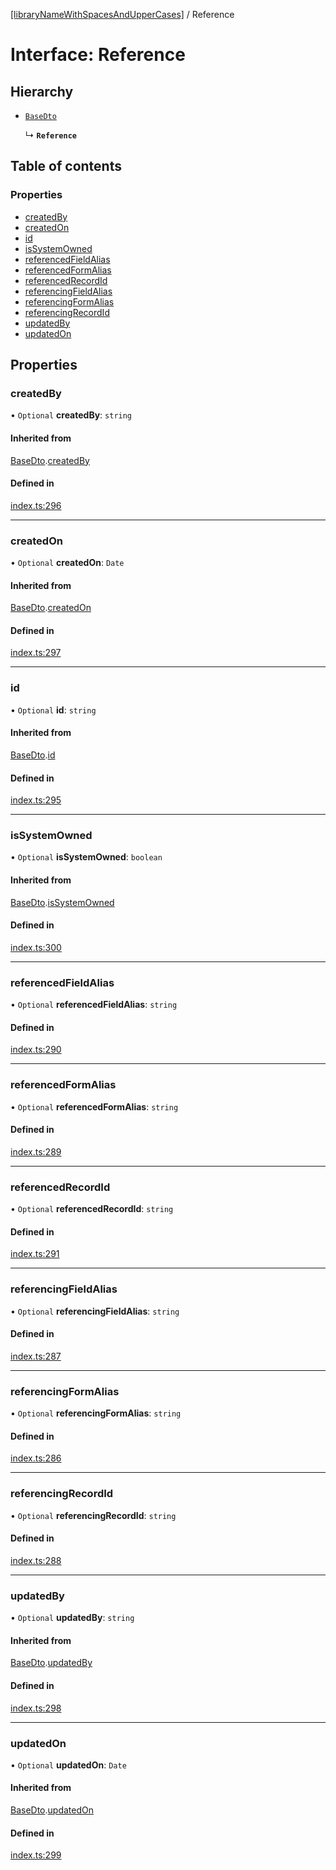 [[libraryNameWithSpacesAndUpperCases]](../README.md) / Reference

# Interface: Reference

## Hierarchy

- [`BaseDto`](BaseDto.md)

  ↳ **`Reference`**

## Table of contents

### Properties

- [createdBy](Reference.md#createdby)
- [createdOn](Reference.md#createdon)
- [id](Reference.md#id)
- [isSystemOwned](Reference.md#issystemowned)
- [referencedFieldAlias](Reference.md#referencedfieldalias)
- [referencedFormAlias](Reference.md#referencedformalias)
- [referencedRecordId](Reference.md#referencedrecordid)
- [referencingFieldAlias](Reference.md#referencingfieldalias)
- [referencingFormAlias](Reference.md#referencingformalias)
- [referencingRecordId](Reference.md#referencingrecordid)
- [updatedBy](Reference.md#updatedby)
- [updatedOn](Reference.md#updatedon)

## Properties

### createdBy

• `Optional` **createdBy**: `string`

#### Inherited from

[BaseDto](BaseDto.md).[createdBy](BaseDto.md#createdby)

#### Defined in

[index.ts:296](https://github.com/undaku/js-sdk/blob/616e62b/src/index.ts#L296)

___

### createdOn

• `Optional` **createdOn**: `Date`

#### Inherited from

[BaseDto](BaseDto.md).[createdOn](BaseDto.md#createdon)

#### Defined in

[index.ts:297](https://github.com/undaku/js-sdk/blob/616e62b/src/index.ts#L297)

___

### id

• `Optional` **id**: `string`

#### Inherited from

[BaseDto](BaseDto.md).[id](BaseDto.md#id)

#### Defined in

[index.ts:295](https://github.com/undaku/js-sdk/blob/616e62b/src/index.ts#L295)

___

### isSystemOwned

• `Optional` **isSystemOwned**: `boolean`

#### Inherited from

[BaseDto](BaseDto.md).[isSystemOwned](BaseDto.md#issystemowned)

#### Defined in

[index.ts:300](https://github.com/undaku/js-sdk/blob/616e62b/src/index.ts#L300)

___

### referencedFieldAlias

• `Optional` **referencedFieldAlias**: `string`

#### Defined in

[index.ts:290](https://github.com/undaku/js-sdk/blob/616e62b/src/index.ts#L290)

___

### referencedFormAlias

• `Optional` **referencedFormAlias**: `string`

#### Defined in

[index.ts:289](https://github.com/undaku/js-sdk/blob/616e62b/src/index.ts#L289)

___

### referencedRecordId

• `Optional` **referencedRecordId**: `string`

#### Defined in

[index.ts:291](https://github.com/undaku/js-sdk/blob/616e62b/src/index.ts#L291)

___

### referencingFieldAlias

• `Optional` **referencingFieldAlias**: `string`

#### Defined in

[index.ts:287](https://github.com/undaku/js-sdk/blob/616e62b/src/index.ts#L287)

___

### referencingFormAlias

• `Optional` **referencingFormAlias**: `string`

#### Defined in

[index.ts:286](https://github.com/undaku/js-sdk/blob/616e62b/src/index.ts#L286)

___

### referencingRecordId

• `Optional` **referencingRecordId**: `string`

#### Defined in

[index.ts:288](https://github.com/undaku/js-sdk/blob/616e62b/src/index.ts#L288)

___

### updatedBy

• `Optional` **updatedBy**: `string`

#### Inherited from

[BaseDto](BaseDto.md).[updatedBy](BaseDto.md#updatedby)

#### Defined in

[index.ts:298](https://github.com/undaku/js-sdk/blob/616e62b/src/index.ts#L298)

___

### updatedOn

• `Optional` **updatedOn**: `Date`

#### Inherited from

[BaseDto](BaseDto.md).[updatedOn](BaseDto.md#updatedon)

#### Defined in

[index.ts:299](https://github.com/undaku/js-sdk/blob/616e62b/src/index.ts#L299)
